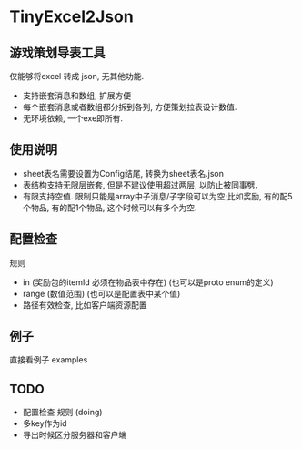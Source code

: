 # TinyExcel2Json


## 游戏策划导表工具
仅能够将excel 转成 json, 无其他功能. 

- 支持嵌套消息和数组, 扩展方便
- 每个嵌套消息或者数组都分拆到各列, 方便策划拉表设计数值.
- 无环境依赖, 一个exe即所有.

## 使用说明
- sheet表名需要设置为Config结尾, 转换为sheet表名.json
- 表结构支持无限层嵌套, 但是不建议使用超过两层, 以防止被同事劈. 
- 有限支持空值. 限制只能是array中子消息/子字段可以为空;比如奖励, 有的配5个物品, 有的配1个物品, 这个时候可以有多个为空.

## 配置检查
规则  
- in (奖励包的itemId 必须在物品表中存在) (也可以是proto enum的定义)
- range (数值范围) (也可以是配置表中某个值)
- 路径有效检查, 比如客户端资源配置

## 例子
直接看例子 examples


## TODO 
- 配置检查 规则 (doing)
- 多key作为id
- 导出时候区分服务器和客户端
